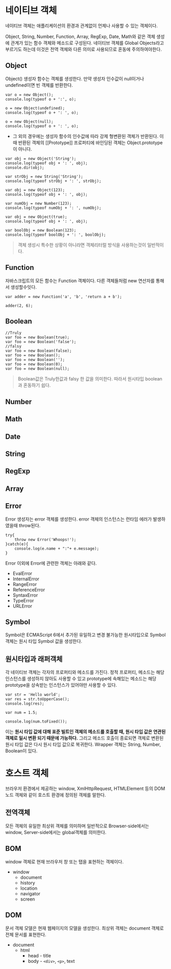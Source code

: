 # 네이티브 객체
네이티브 객체는 애플리케이션의 환경과 관계없이 언제나 사용할 수 있는 객체이다.

Object, String, Number, Function, Array, RegExp, Date, Math와 같은 객체 생성에 관계가 있는 함수 객체와 메소드로 구성된다.
네이티브 객체를 Global Objects라고 부르기도 하는데 이것은 전역 객체와 다른 의미로 사용되므로 혼동에 주의하여야한다.

## Object
Object() 생성자 함수는 객체를 생성한다. 만약 생성자 인수값이 null이거나 undefined이면 빈 객체를 반환한다.

```
var o = new Object();
console.log(typeof o + ':', o);

o = new Object(undefined);
console.log(typeof o + ': ', o);

o = new Object(null);
console.log(typeof o + ': ', o);
```
- 그 외의 경우에는 생성자 함수의 인수값에 따라 강제 형변환된 객체가 반환된다. 이때 반환된 객체의 [[Prototype]] 프로퍼티에 바인딩된 객체는 Object.prototype이 아니다.

```
var obj = new Object('String');
console.log(typeof obj + ': ', obj);
console.dir(obj);

var strObj = new String('String');
console.log(typeof strObj + ': ', strObj);

var obj = new Object(123);
console.log(typeof obj + ': ', obj);

var numObj = new Number(123);
console.log(typeof numObj + ': ', numObj);

var obj = new Object(true);
console.log(typeof obj + ': ', obj);

var boolObj = new Boolean(123);
console.log(typeof boolObj + ': ', boolObj);
```


> 객체 생성시 특수한 상황이 아니라면 객체리터럴 방식을 사용하는것이 일반적이다.

## Function
자바스크립트의 모든 함수는 Function 객체이다. 다른 객체들처럼 new 연산자를 통해서 생성할수잇다.

```
var adder = new Function('a', 'b', 'return a + b');

adder(2, 6);
```

## Boolean
```
//Truly
var foo = new Boolean(true);    
var foo = new Boolean('false'); 
//falsy
var foo = new Boolean(false); 
var foo = new Boolean();      
var foo = new Boolean('');    
var foo = new Boolean(0);    
var foo = new Boolean(null); 
```
> Boolean값은 Truly한값과 falsy 한 값을 의미한다. 따라서 원시타입 boolean과 혼동하기 쉽다.


## Number
## Math
## Date
## String
## RegExp
## Array
## Error
Error 생성자는 error 객체를 생성한다. error 객체의 인스턴스는 런타임 에러가 발생하였을때 throw된다.

```
try{
    throw new Error('Whoops!');
}catch(e){
    console.log(e.name + ":"+ e.message);
}
```
Error 이외에 Error에 관련한 객체는 아래와 같다.
- EvalError
- InternalError
- RangeError
- ReferenceError
- SyntaxError
- TypeError
- URLError


## Symbol
Symbol은 ECMAScript 6에서 추가된 유일하고 변경 불가능한 원시타입으로 Symbol 객체는 원시 타입 Symbol 값을 생성한다.

## 원시타입과 래퍼객체
각 네이티브 객체는 각자의 프로퍼티와 메소드를 가진다. 정적 프로퍼티, 메소드는 해당 인스턴스를 생성하지 않아도 사용할 수 있고 prototype에 속해있는 메소드는 해당 prototype을 상속받는 인스턴스가 있어야만 사용할 수 있다.

```
var str = 'Hello world';
var res = str.toUpperCase();
console.log(res);

var num = 1.5;

console.log(num.toFixed());
```
이는 <b>원시 타입 값에 대해 표준 빌트인 객체의 메소드를 호출할 때, 원시 타입 값은 연관된 객체로 일시 변환 되기 때문에 가능하다.</b> 그리고 메소드 호출이 종료되면 객체로 변환된 원시 타입 값은 다시 원시 타입 값으로 복귀한다.
Wrapper 객체는 String, Number, Boolean이 있다.

# 호스트 객체
브라우저 환경에서 제공하는 window, XmlHttpRequest, HTMLElement 등의 DOM 노드 객체와 같이 호스트 환경에 정의된 객체를 말한다.

## 전역객체
모든 객체의 유일한 최상위 객체를 의미하며 일반적으로 Browser-side에서는 window, Server-side에서는 global객체를 의미한다.

## BOM
window 객체로 현재 브라우저 창 또는 탭을 표현하는 객체이다.

- window
    - document
    - history
    - location
    - navigator
    - screen

## DOM
문서 객체 모델은 현재 웹페이지의 모델을 생성한다. 최상위 객체는 document 객체로 전체 문서를 표현한다.

- document 
    - html
        - head - title
        - body - `<div>`, `<p>`, text
